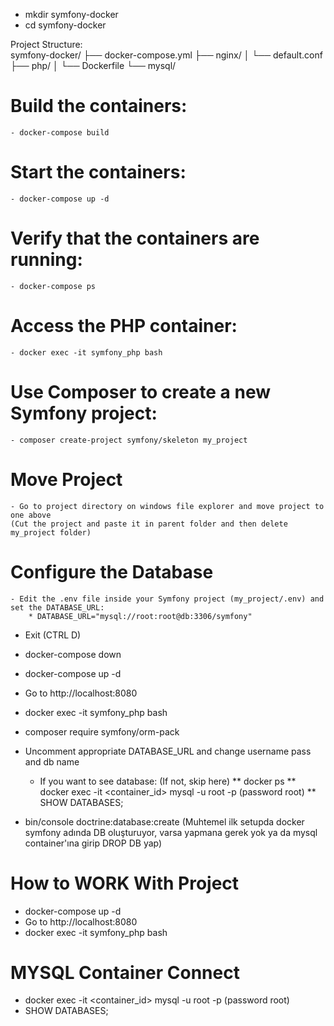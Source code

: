 - mkdir symfony-docker
- cd symfony-docker

Project Structure:    
    symfony-docker/
    ├── docker-compose.yml
    ├── nginx/
    │   └── default.conf
    ├── php/
    │   └── Dockerfile
    └── mysql/

# Build the containers:
    - docker-compose build

# Start the containers:
    - docker-compose up -d

# Verify that the containers are running:
    - docker-compose ps

# Access the PHP container:
    - docker exec -it symfony_php bash

# Use Composer to create a new Symfony project:
    - composer create-project symfony/skeleton my_project

# Move Project
    - Go to project directory on windows file explorer and move project to one above
    (Cut the project and paste it in parent folder and then delete my_project folder)

# Configure the Database
    - Edit the .env file inside your Symfony project (my_project/.env) and set the DATABASE_URL:
        * DATABASE_URL="mysql://root:root@db:3306/symfony"

- Exit (CTRL D)

- docker-compose down
- docker-compose up -d

- Go to http://localhost:8080

- docker exec -it symfony_php bash

- composer require symfony/orm-pack

- Uncomment appropriate DATABASE_URL and change username pass and db name
    * If you want to see database: (If not, skip here)
        ** docker ps
        ** docker exec -it <container_id> mysql -u root -p (password root)
        ** SHOW DATABASES;

- bin/console doctrine:database:create 
(Muhtemel ilk setupda docker symfony adında DB oluşturuyor, varsa yapmana gerek yok ya da mysql container'ına girip DROP DB yap)


# How to WORK With Project 
- docker-compose up -d
- Go to http://localhost:8080
- docker exec -it symfony_php bash

# MYSQL Container Connect
- docker exec -it <container_id> mysql -u root -p (password root)
- SHOW DATABASES;
